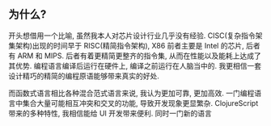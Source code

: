 
为什么?
----

开头想借用一个比喻, 虽然我本人对芯片设计行业几乎没有经验.
CISC(复杂指令架集架构)出现的时间早于 RISC(精简指令架构),
X86 前者主要是 Intel 的芯片, 后者有 ARM 和 MIPS.
后者有着更精简更整齐的指令集, 从而在性能以及能耗上达成了其优势.
编程语言编译后运行在硬件上, 编译之前运行在人脑当中的.
我更相信一套设计精巧的精简的编程原语能够带来真实的好处.

而函数式语言相比各种混合范式语言来说, 我认为更加可靠, 更加高效.
一门编程语言中集合大量可能相互冲突和交叉的功能, 导致开发现象更显繁杂.
ClojureScript 带来的多种特性, 我相信能给 UI 开发带来便利.
同时一门新的语言